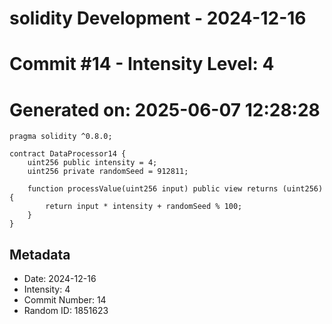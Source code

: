 ﻿# solidity Development - 2024-12-16
# Commit #14 - Intensity Level: 4
# Generated on: 2025-06-07 12:28:28
```solidity
pragma solidity ^0.8.0;

contract DataProcessor14 {
    uint256 public intensity = 4;
    uint256 private randomSeed = 912811;

    function processValue(uint256 input) public view returns (uint256) {
        return input * intensity + randomSeed % 100;
    }
}
```
## Metadata
- Date: 2024-12-16
- Intensity: 4
- Commit Number: 14
- Random ID: 1851623
